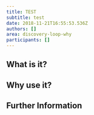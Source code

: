 ```yaml
---
title: TEST
subtitle: test
date: 2018-11-21T16:55:53.536Z
authors: []
area: discovery-loop-why
participants: []
---
```

## What is it? 

## Why use it? 

## Further Information

